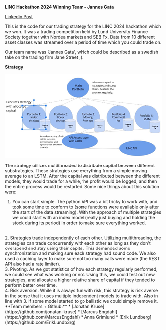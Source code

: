 
**LINC Hackathon 2024 Winning Team - Jannes Gata**


[Linkedin Post](https://www.linkedin.com/posts/simonmollegard_ended-last-work-week-at-lund-university-representing-activity-7167932958740361217-qtX7/?utm_source=share&utm_medium=member_desktop)

This is the code for our trading strategy for the LINC 2024 hackathon which we won. It was a trading competition held by Lund University Finance Society together with Nordea markets and SEB Fx. Data from 10 different asset classes was streamed over a period of time which you could trade on.

Our team name was 'Jannes Gata', which could be described as a swedish take on the trading firm Jane Street ;).

**Strategy**

![alt text](trading.jpg "Simplified view") 

The strategy utilizes multithreaded to distribute capital between different substrategies. These strategies use everything from a simple moving average to an LSTM. After the capital was distributed between the different models, they would trade for a while, the profit would be logged, and then the entire process would be restarted. Some nice things about this solution were: 

1. You can start simple. The python API was a bit tricky to work with, and took some time to conform to (some functions were available only after the start of the data streaming). With the approach of multiple strategies we could start with an index model (really just buying and holding the stock during its period) in order to make sure everything worked.
<br/>
2. Strategies trade independently of each other. Utilizing multithreading, the strategies can trade concurrently with each other as long as they don't overspend and stay using their capital. This demanded some synchronization and making sure each strategy had sound code. We also used a caching layer to make sure not too many calls were made (the REST API also had a rate limiter).
<br/>
3. Pivoting. As we got statistics of how each strategy regularly performed, we could see what was working or not. Using this, we could test out new strategies, and allocate a higher relative share of capital if they tended to perform better over time.
<br/>
4. Risk aversion. While it is always fun with risk, this strategy is risk averse in the sense that it uses multiple independent models to trade with. Also in line with 3. if some model started to go ballistic we could simply remove it.
<br/>
**Team members + Github:**
* [Jonatan Kruse](https://github.com/jonatan-kruse)
* [Marcus Engdahl](https://github.com/MarcusEngdahl)
* Anna Grimlund 
* [Erik Lundberg](https://github.com/ErikLundb3rg)